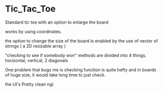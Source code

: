 # Tic_Tac_Toe
Standard tic toe with an option to enlarge the board 

works by using coordinates.

the option to change the size of the board is enabled by the use of vector of strings ( a 2D resizable array )

"checking to see if somebody won" methods are divided into 4 things, horizontal, vertical, 2 diagonals 

One problem that bugs me is checking function is quite hefty and in boards of huge size, it would take long time to just check.

the UI's Pretty clean ngl.
